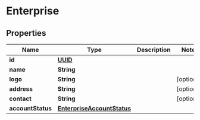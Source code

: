 # Enterprise

## Properties
Name | Type | Description | Notes
------------ | ------------- | ------------- | -------------
**id** | [**UUID**](UUID.md) |  | 
**name** | **String** |  | 
**logo** | **String** |  |  [optional]
**address** | **String** |  |  [optional]
**contact** | **String** |  |  [optional]
**accountStatus** | [**EnterpriseAccountStatus**](EnterpriseAccountStatus.md) |  | 
